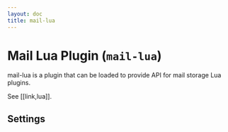 ```yaml
---
layout: doc
title: mail-lua
---
```


# Mail Lua Plugin (`mail-lua`)

mail-lua is a plugin that can be loaded to provide API for mail storage
Lua plugins.

See [[link,lua]].

## Settings

<SettingsComponent plugin="mail-lua" />
